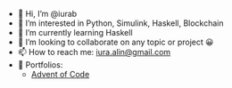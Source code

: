 - 👋 Hi, I’m @iurab
- 👀 I’m interested in Python, Simulink, Haskell, Blockchain
- 🌱 I’m currently learning Haskell
- 💞️ I’m looking to collaborate on any topic or project 😀
- 📫 How to reach me: iura.alin@gmail.com
- 📁 Portfolios:
    * [Advent of Code](https://github.com/iurab/advent_of_code)

<!---
iurab/iurab is a ✨ special ✨ repository because its `README.md` (this file) appears on your GitHub profile.
You can click the Preview link to take a look at your changes.
--->
